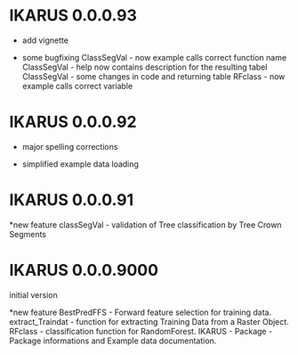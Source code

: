 # IKARUS 0.0.0.93

* add vignette

* some bugfixing
ClassSegVal - now example calls correct function name
ClassSegVal - help now contains description for the resulting tabel
ClassSegVal - some changes in code and returning table
RFclass - now example calls correct variable



# IKARUS 0.0.0.92

* major spelling corrections

* simplified example data loading

# IKARUS 0.0.0.91

*new feature
classSegVal - validation of Tree classification by Tree Crown Segments

# IKARUS 0.0.0.9000
initial version

*new feature
BestPredFFS - Forward feature selection for training data.
extract_Traindat - function for extracting Training Data from a Raster Object.
RFclass - classification function for RandomForest.
IKARUS - Package - Package informations and Example data documentation.
